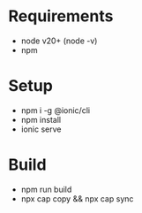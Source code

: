 # Requirements

- node v20+ (node -v)
- npm

# Setup

- npm i -g @ionic/cli
- npm install
- ionic serve

# Build

- npm run build
- npx cap copy && npx cap sync